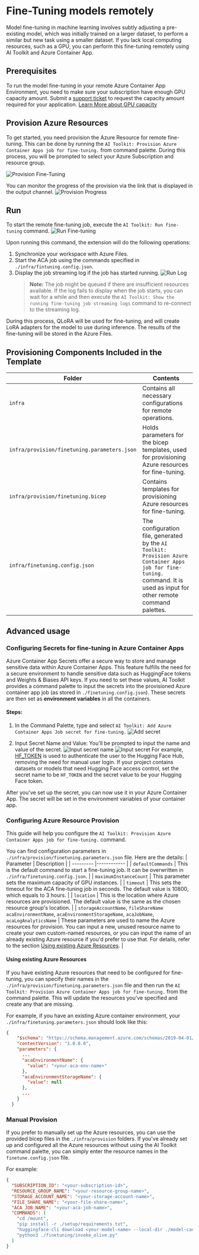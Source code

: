 # Fine-Tuning models remotely
Model fine-tuning in machine learning involves subtly adjusting a pre-existing model, which was initially trained on a larger dataset, to perform a similar but new task using a smaller dataset. If you lack local computing resources, such as a GPU, you can perform this fine-tuning remotely using AI Toolkit and Azure Container App.

## Prerequisites
To run the model fine-tuning in your remote Azure Container App Environment, you need to make sure your subscription have enough GPU capacity amount. Submit a [support ticket](https://azure.microsoft.com/support/create-ticket/) to request the capacity amount required for your application. [Learn More about GPU capacity](https://learn.microsoft.com/en-us/azure/container-apps/workload-profiles-overview)

## Provision Azure Resources
To get started, you need provision the Azure Resource for remote fine-tuning. This can be done by running the `AI Toolkit: Provision Azure Container Apps job for fine-tuning.` from command palette. During this process, you will be prompted to select your Azure Subscription and resource group.

![Provision Fine-Tuning](Images/remote/provision-finetune.png)

You can monitor the progress of the provision via the link that is displayed in the output channel.
![Provision Progress](Images/remote/provision-progress.png)

## Run
To start the remote fine-tuning job, execute the `AI Toolkit: Run fine-tuning` command.
![Run Fine-tuning](Images/remote/run-finetuning.png)

Upon running this command, the extension will do the following operations:
1. Synchronize your workspace with Azure Files.
1. Start the ACA job using the commands specified in `./infra/fintuning.config.json`.
1. Display the job streaming log if the job has started running. 
    ![Run Log](Images/remote/run-log.png)
    > **Note:** The job might be queued if there are insufficient resources available. If the log fails to display when the job starts, you can wait for a while and then execute the `AI Toolkit: Show the running fine-tuning job streaming logs` command to re-connect to the streaming log.
    
During this process, QLoRA will be used for fine-tuning, and will create LoRA adapters for the model to use during inference.
The results of the fine-tuning will be stored in the Azure Files.

## Provisioning Components Included in the Template
 
| Folder | Contents |
| ------ |--------- |
| `infra` | Contains all necessary configurations for remote operations. |
| `infra/provision/finetuning.parameters.json` | Holds parameters for the bicep templates, used for provisioning Azure resources for fine-tuning. |
| `infra/provision/finetuning.bicep` | Contains templates for provisioning Azure resources for fine-tuning. |
| `infra/finetuning.config.json` |The configuration file, generated by the `AI Toolkit: Provision Azure Container Apps job for fine-tuning.` command. It is used as input for other remote command palettes. |

## Advanced usage
### Configuring Secrets for fine-tuning in Azure Container Apps
Azure Container App Secrets offer a secure way to store and manage sensitive data within Azure Container Apps. This feature fulfills the need for a secure environment to handle sensitive data such as HuggingFace tokens and Weights & Biases API keys. If you need to set these values, AI Toolkit provides a command palette to input the secrets into the provisioned Azure container app job (as stored in `./finetuning.config.json`). These secrets are then set as **environment variables** in all the containers.

#### Steps:
1. In the Command Palette, type and select `AI Toolkit: Add Azure Container Apps Job secret for fine-tuning.`
![Add secret](Images/remote/add-secret.png)

1. Input Secret Name and Value: You'll be prompted to input the name and value of the secret.
   ![Input secret name](Images/remote/input-secret-name.png)
   ![Input secret](Images/remote/input-secret.png)
   For example, [HF_TOKEN](https://huggingface.co/docs/huggingface_hub/package_reference/environment_variables#hftoken) is used to authenticate the user to the Hugging Face Hub, removing the need for manual user login. If your project contains datasets or models that need Hugging Face access control, set the secret name to be `HF_TOKEN` and the secret value to be your Hugging Face token.

After you've set up the secret, you can now use it in your Azure Container App. The secret will be set in the environment variables of your container app.

### Configuring Azure Resource Provision
This guide will help you configure the `AI Toolkit: Provision Azure Container Apps job for fine-tuning.` command.

You can find configuration parameters in `./infra/provision/finetuning.parameters.json` file. Here are the details:
| Parameter | Description |
| --------- |------------ |
| `defaultCommands` | This is the default command to start a fine-tuning job. It can be overwritten in `./infra/finetuning.config.json`. |
| `maximumInstanceCount` | This parameter sets the maximum capacity of GPU instances. |
| `timeout` | This sets the timeout for the ACA fine-tuning job in seconds. The default value is 10800, which equals to 3 hours. |
| `location` | This is the location where Azure resources are provisioned. The default value is the same as the chosen resource group's location. |
| `storageAccountName`, `fileShareName` `acaEnvironmentName`, `acaEnvironmentStorageName`, `acaJobName`,  `acaLogAnalyticsName` | These parameters are used to name the Azure resources for provision. You can input a new, unused resource name to create your own custom-named resources, or you can input the name of an already existing Azure resource if you'd prefer to use that. For details, refer to the section [Using existing Azure Resources](#using-existing-azure-resources). |

#### Using existing Azure Resources
If you have existing Azure resources that need to be configured for fine-tuning, you can specify their names in the `./infra/provision/finetuning.parameters.json` file and then run the `AI Toolkit: Provision Azure Container Apps job for fine-tuning.` from the command palette. This will update the resources you've specified and create any that are missing.

For example, if you have an existing Azure container environment, your `./infra/finetuning.parameters.json` should look like this:

```json
{
    "$schema": "https://schema.management.azure.com/schemas/2019-04-01/deploymentParameters.json#",
    "contentVersion": "1.0.0.0",
    "parameters": {
      ...
      "acaEnvironmentName": {
        "value": "<your-aca-env-name>"
      },
      "acaEnvironmentStorageName": {
        "value": null
      },
      ...
    }
  }
```

### Manual Provision
If you prefer to manually set up the Azure resources, you can use the provided bicep files in the `./infra/provision` folders. If you've already set up and configured all the Azure resources without using the AI Toolkit command palette, you can simply enter the resource names in the `finetune.config.json` file.

For example:

```json
{
  "SUBSCRIPTION_ID": "<your-subscription-id>",
  "RESOURCE_GROUP_NAME": "<your-resource-group-name>",
  "STORAGE_ACCOUNT_NAME": "<your-storage-account-name>",
  "FILE_SHARE_NAME": "<your-file-share-name>",
  "ACA_JOB_NAME": "<your-aca-job-name>",
  "COMMANDS": [
    "cd /mount",
    "pip install -r ./setup/requirements.txt",
    "huggingface-cli download <your-model-name> --local-dir ./model-cache/<your-model-name> --local-dir-use-symlinks False",
    "python3 ./finetuning/invoke_olive.py"
  ]
}
```

